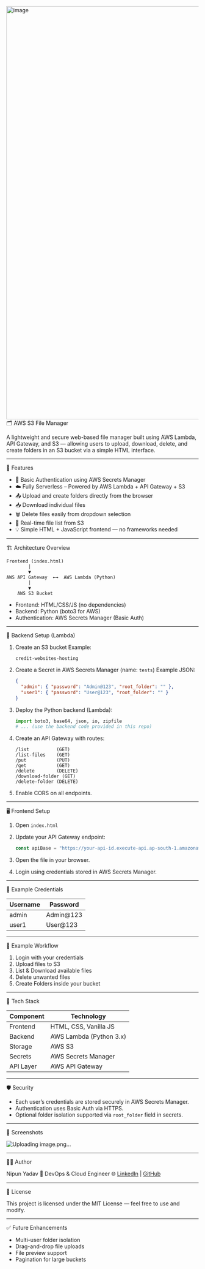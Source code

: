 <img width="1920" height="1080" alt="image" src="https://github.com/user-attachments/assets/818d2eac-cd4b-4bd8-b2c8-9fbd5aad4b1b" />🗂️ AWS S3 File Manager

A lightweight and secure web-based file manager built using AWS Lambda, API Gateway, and S3 — allowing users to upload, download, delete, and create folders in an S3 bucket via a simple HTML interface.

---

🚀 Features

* 🔐 Basic Authentication using AWS Secrets Manager
* ☁️ Fully Serverless – Powered by AWS Lambda + API Gateway + S3
* 📤 Upload and create folders directly from the browser
* 📥 Download individual files
* 🗑 Delete files easily from dropdown selection
* 🧾 Real-time file list from S3
* 💡 Simple HTML + JavaScript frontend — no frameworks needed

---

🏗️ Architecture Overview

```
Frontend (index.html)
        |
        ▼
AWS API Gateway  ←→  AWS Lambda (Python)
        |
        ▼
    AWS S3 Bucket
```

* Frontend: HTML/CSS/JS (no dependencies)
* Backend: Python (boto3 for AWS)
* Authentication: AWS Secrets Manager (Basic Auth)

---

 🔧 Backend Setup (Lambda)

1. Create an S3 bucket
   Example:

   ```
   credit-websites-hosting
   ```

2. Create a Secret in AWS Secrets Manager (name: `tests`)
   Example JSON:

   ```json
   {
     "admin": { "password": "Admin@123", "root_folder": "" },
     "user1": { "password": "User@123", "root_folder": "" }
   }
   ```

3. Deploy the Python backend (Lambda):

   ```python
   import boto3, base64, json, io, zipfile
   # ... (use the backend code provided in this repo)
   ```

4. Create an API Gateway with routes:

   ```
   /list          (GET)
   /list-files    (GET)
   /put           (PUT)
   /get           (GET)
   /delete        (DELETE)
   /download-folder (GET)
   /delete-folder (DELETE)
   ```

5. Enable CORS on all endpoints.

---

 🖥️ Frontend Setup

1. Open `index.html`
2. Update your API Gateway endpoint:

   ```js
   const apiBase = "https://your-api-id.execute-api.ap-south-1.amazonaws.com/prod";
   ```
3. Open the file in your browser.
4. Login using credentials stored in AWS Secrets Manager.

---

 🧰 Example Credentials

| Username | Password  |
| -------- | --------- |
| admin    | Admin@123 |
| user1    | User@123  |

---

 🧪 Example Workflow

1. Login with your credentials
2. Upload files to S3
3. List & Download available files
4. Delete unwanted files
5. Create Folders inside your bucket

---

🧱 Tech Stack

| Component | Technology              |
| --------- | ----------------------- |
| Frontend  | HTML, CSS, Vanilla JS   |
| Backend   | AWS Lambda (Python 3.x) |
| Storage   | AWS S3                  |
| Secrets   | AWS Secrets Manager     |
| API Layer | AWS API Gateway         |

---

🛡️ Security

* Each user’s credentials are stored securely in AWS Secrets Manager.
* Authentication uses Basic Auth via HTTPS.
* Optional folder isolation supported via `root_folder` field in secrets.

---

📸 Screenshots

![Uploading image.png…]()


---

 🧑‍💻 Author

Nipun Yadav
💼 DevOps & Cloud Engineer
🌐 [LinkedIn](https://linkedin.com/in/nipun-yadav) | [GitHub](https://github.com/)

---

📄 License

This project is licensed under the MIT License — feel free to use and modify.

---

✅ Future Enhancements

* Multi-user folder isolation
* Drag-and-drop file uploads
* File preview support
* Pagination for large buckets
